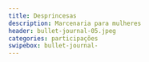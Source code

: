 ```yaml
---
title: Desprincesas 
description: Marcenaria para mulheres 
header: bullet-journal-05.jpeg 
categories: participações
swipebox: bullet-journal- 
---
```


